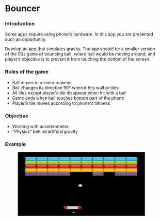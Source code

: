 # Bouncer

### Introduction

Some apps require using phone's hardware. In this app you are presented such an opportunity.   

Develop an app that simulates gravity. The app should be a smaller version of the 90s game of bouncing ball, where ball would be moving around, and player’s objective is to prevent it from touching the bottom of the screen.


### Rules of the game

- Ball moves in a linear manner
- Ball changes its direction 90° when it hits wall or tiles
- All tiles except player's tile disappear when hit with a ball
- Game ends when ball touches bottom part of the phone
- Player's tile moves according to phone's tiltiness

### Objective

- Working with accelerometer
- "Physics" behind artifical gravity

### Example

<center>

<img src="https://github.com/alem-01/alem_public/blob/master/resources/bouncer.01.jpg?raw=true" style = "width: 420px !important; height: 210px !important;"/>

</center>
